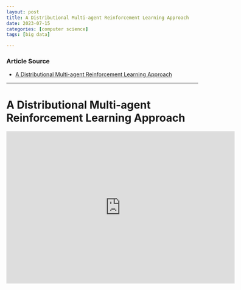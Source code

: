 ```yaml
---
layout: post
title: A Distributional Multi-agent Reinforcement Learning Approach  
date: 2023-07-15
categories: [computer science]
tags: [big data]

---
```


### Article Source

* [A Distributional Multi-agent Reinforcement Learning Approach](https://www.youtube.com/watch?v=ByaKrL-_3Yc)


---

# A Distributional Multi-agent Reinforcement Learning Approach


<iframe width="600" height="400" src="https://www.youtube.com/embed/ByaKrL-_3Yc" title="YouTube video player" frameborder="0" allow="accelerometer; autoplay; clipboard-write; encrypted-media; gyroscope; picture-in-picture; web-share" allowfullscreen></iframe>